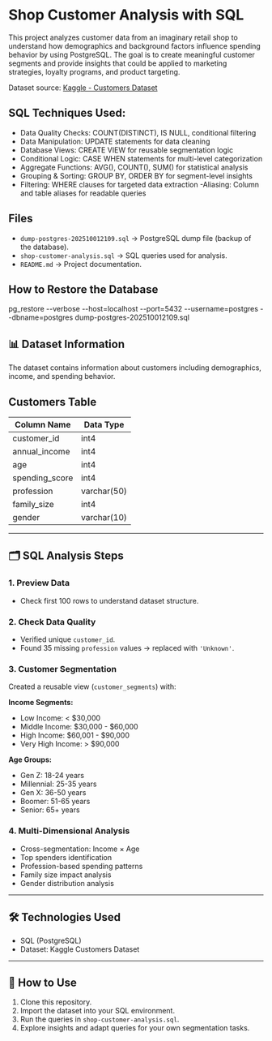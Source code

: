 # Shop Customer Analysis with SQL

This project analyzes customer data from an imaginary retail shop to understand how demographics and background factors influence spending behavior by using PostgreSQL. The goal is to create meaningful customer segments and provide insights that could be applied to marketing strategies, loyalty programs, and product targeting.

Dataset source: [Kaggle - Customers Dataset](https://www.kaggle.com/datasets/datascientistanna/customers-dataset)

## SQL Techniques Used:
- Data Quality Checks: COUNT(DISTINCT), IS NULL, conditional filtering
- Data Manipulation: UPDATE statements for data cleaning
- Database Views: CREATE VIEW for reusable segmentation logic
- Conditional Logic: CASE WHEN statements for multi-level categorization
- Aggregate Functions: AVG(), COUNT(), SUM() for statistical analysis
- Grouping & Sorting: GROUP BY, ORDER BY for segment-level insights
- Filtering: WHERE clauses for targeted data extraction
 -Aliasing: Column and table aliases for readable queries

## Files
- `dump-postgres-202510012109.sql` → PostgreSQL dump file (backup of the database).
- `shop-customer-analysis.sql` → SQL queries used for analysis.
- `README.md` → Project documentation.

## How to Restore the Database
pg_restore --verbose --host=localhost --port=5432 --username=postgres --dbname=postgres dump-postgres-202510012109.sql


## 📊 Dataset Information
The dataset contains information about customers including demographics, income, and spending behavior.
## Customers Table 

| Column Name     | Data Type    |
|-----------------|--------------|
| customer_id     | int4         |
| annual_income   | int4         |
| age             | int4         |
| spending_score  | int4         |
| profession      | varchar(50)  |
| family_size     | int4         |
| gender          | varchar(10)  |

---
## 🗂️ SQL Analysis Steps

### 1. Preview Data
- Check first 100 rows to understand dataset structure.

### 2. Check Data Quality
- Verified unique `customer_id`.
- Found 35 missing `profession` values → replaced with `'Unknown'`.

### 3. Customer Segmentation
Created a reusable view (`customer_segments`) with:

**Income Segments:**
- Low Income: < $30,000
- Middle Income: $30,000 - $60,000
- High Income: $60,001 - $90,000
- Very High Income: > $90,000

**Age Groups:**
- Gen Z: 18-24 years
- Millennial: 25-35 years
- Gen X: 36-50 years
- Boomer: 51-65 years
- Senior: 65+ years

### 4. Multi-Dimensional Analysis
- Cross-segmentation: Income × Age
- Top spenders identification
- Profession-based spending patterns
- Family size impact analysis
- Gender distribution analysis

---

## 🛠️ Technologies Used
- SQL (PostgreSQL)
- Dataset: Kaggle Customers Dataset  

---

## 📌 How to Use
1. Clone this repository.  
2. Import the dataset into your SQL environment.  
3. Run the queries in `shop-customer-analysis.sql`.  
4. Explore insights and adapt queries for your own segmentation tasks.  
